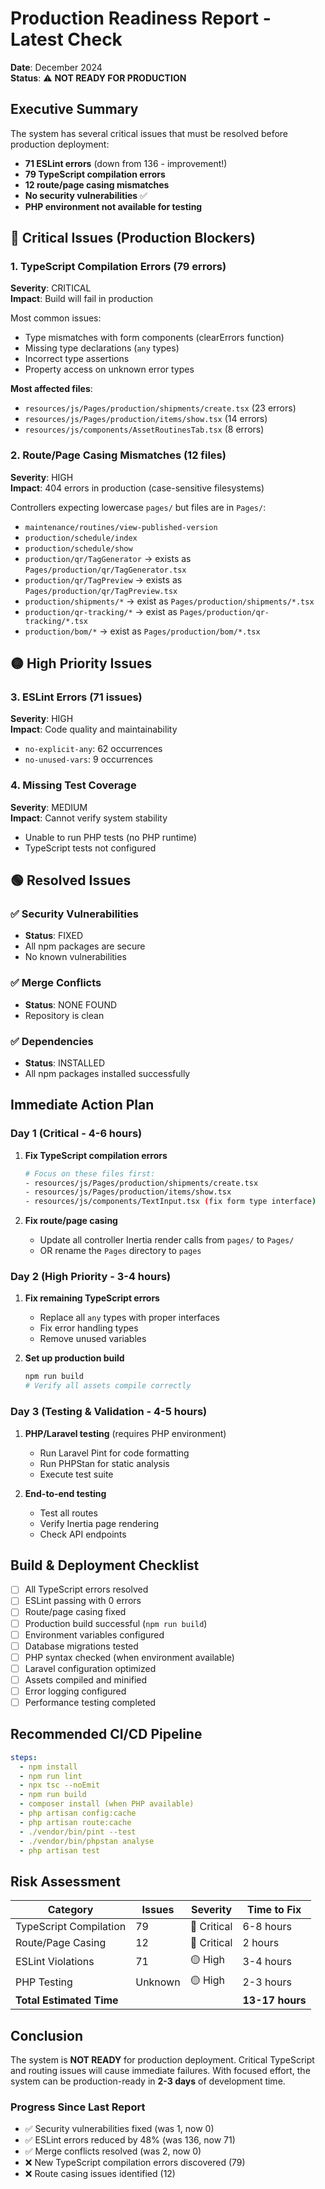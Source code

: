# Production Readiness Report - Latest Check

**Date**: December 2024  
**Status**: ⚠️ **NOT READY FOR PRODUCTION**

## Executive Summary

The system has several critical issues that must be resolved before production deployment:
- **71 ESLint errors** (down from 136 - improvement!)
- **79 TypeScript compilation errors**
- **12 route/page casing mismatches**
- **No security vulnerabilities** ✅
- **PHP environment not available for testing**

## 🔴 Critical Issues (Production Blockers)

### 1. TypeScript Compilation Errors (79 errors)
**Severity**: CRITICAL  
**Impact**: Build will fail in production

Most common issues:
- Type mismatches with form components (clearErrors function)
- Missing type declarations (`any` types)
- Incorrect type assertions
- Property access on unknown error types

**Most affected files**:
- `resources/js/Pages/production/shipments/create.tsx` (23 errors)
- `resources/js/Pages/production/items/show.tsx` (14 errors)
- `resources/js/components/AssetRoutinesTab.tsx` (8 errors)

### 2. Route/Page Casing Mismatches (12 files)
**Severity**: HIGH  
**Impact**: 404 errors in production (case-sensitive filesystems)

Controllers expecting lowercase `pages/` but files are in `Pages/`:
- `maintenance/routines/view-published-version`
- `production/schedule/index`
- `production/schedule/show`
- `production/qr/TagGenerator` → exists as `Pages/production/qr/TagGenerator.tsx`
- `production/qr/TagPreview` → exists as `Pages/production/qr/TagPreview.tsx`
- `production/shipments/*` → exist as `Pages/production/shipments/*.tsx`
- `production/qr-tracking/*` → exist as `Pages/production/qr-tracking/*.tsx`
- `production/bom/*` → exist as `Pages/production/bom/*.tsx`

## 🟡 High Priority Issues

### 3. ESLint Errors (71 issues)
**Severity**: HIGH  
**Impact**: Code quality and maintainability

- `no-explicit-any`: 62 occurrences
- `no-unused-vars`: 9 occurrences

### 4. Missing Test Coverage
**Severity**: MEDIUM  
**Impact**: Cannot verify system stability

- Unable to run PHP tests (no PHP runtime)
- TypeScript tests not configured

## 🟢 Resolved Issues

### ✅ Security Vulnerabilities
- **Status**: FIXED
- All npm packages are secure
- No known vulnerabilities

### ✅ Merge Conflicts
- **Status**: NONE FOUND
- Repository is clean

### ✅ Dependencies
- **Status**: INSTALLED
- All npm packages installed successfully

## Immediate Action Plan

### Day 1 (Critical - 4-6 hours)
1. **Fix TypeScript compilation errors**
   ```bash
   # Focus on these files first:
   - resources/js/Pages/production/shipments/create.tsx
   - resources/js/Pages/production/items/show.tsx
   - resources/js/components/TextInput.tsx (fix form type interface)
   ```

2. **Fix route/page casing**
   - Update all controller Inertia render calls from `pages/` to `Pages/`
   - OR rename the `Pages` directory to `pages`

### Day 2 (High Priority - 3-4 hours)
1. **Fix remaining TypeScript errors**
   - Replace all `any` types with proper interfaces
   - Fix error handling types
   - Remove unused variables

2. **Set up production build**
   ```bash
   npm run build
   # Verify all assets compile correctly
   ```

### Day 3 (Testing & Validation - 4-5 hours)
1. **PHP/Laravel testing** (requires PHP environment)
   - Run Laravel Pint for code formatting
   - Run PHPStan for static analysis
   - Execute test suite

2. **End-to-end testing**
   - Test all routes
   - Verify Inertia page rendering
   - Check API endpoints

## Build & Deployment Checklist

- [ ] All TypeScript errors resolved
- [ ] ESLint passing with 0 errors
- [ ] Route/page casing fixed
- [ ] Production build successful (`npm run build`)
- [ ] Environment variables configured
- [ ] Database migrations tested
- [ ] PHP syntax checked (when environment available)
- [ ] Laravel configuration optimized
- [ ] Assets compiled and minified
- [ ] Error logging configured
- [ ] Performance testing completed

## Recommended CI/CD Pipeline

```yaml
steps:
  - npm install
  - npm run lint
  - npx tsc --noEmit
  - npm run build
  - composer install (when PHP available)
  - php artisan config:cache
  - php artisan route:cache
  - ./vendor/bin/pint --test
  - ./vendor/bin/phpstan analyse
  - php artisan test
```

## Risk Assessment

| Category | Issues | Severity | Time to Fix |
|----------|--------|----------|-------------|
| TypeScript Compilation | 79 | 🔴 Critical | 6-8 hours |
| Route/Page Casing | 12 | 🔴 Critical | 2 hours |
| ESLint Violations | 71 | 🟡 High | 3-4 hours |
| PHP Testing | Unknown | 🟡 High | 2-3 hours |
| **Total Estimated Time** | | | **13-17 hours** |

## Conclusion

The system is **NOT READY** for production deployment. Critical TypeScript and routing issues will cause immediate failures. With focused effort, the system can be production-ready in **2-3 days** of development time.

### Progress Since Last Report
- ✅ Security vulnerabilities fixed (was 1, now 0)
- ✅ ESLint errors reduced by 48% (was 136, now 71)
- ✅ Merge conflicts resolved (was 2, now 0)
- ❌ New TypeScript compilation errors discovered (79)
- ❌ Route casing issues identified (12)